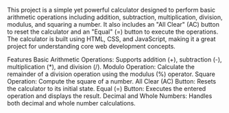 This project is a simple yet powerful calculator designed to perform basic arithmetic operations including addition, subtraction, multiplication, division, modulus, and squaring a number. It also includes an "All Clear" (AC) button to reset the calculator and an "Equal" (=) button to execute the operations. The calculator is built using HTML, CSS, and JavaScript, making it a great project for understanding core web development concepts.

Features
Basic Arithmetic Operations: Supports addition (+), subtraction (-), multiplication (*), and division (/).
Modulo Operation: Calculate the remainder of a division operation using the modulus (%) operator.
Square Operation: Compute the square of a number.
All Clear (AC) Button: Resets the calculator to its initial state.
Equal (=) Button: Executes the entered operation and displays the result.
Decimal and Whole Numbers: Handles both decimal and whole number calculations.
